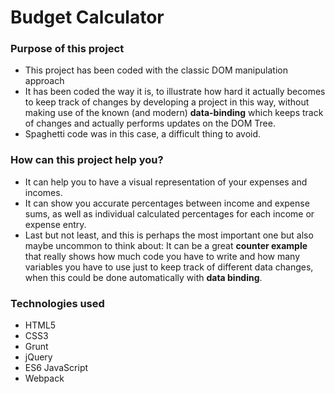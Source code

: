 # Budget Calculator

### Purpose of this project

  - This project has been coded with the classic DOM manipulation approach
  - It has been coded the way it is, to illustrate how hard it actually becomes to keep track of changes by developing a project in this way, without making use of the known (and modern) __data-binding__ which keeps track of changes and actually performs updates on the DOM Tree.
  - Spaghetti code was in this case, a difficult thing to avoid.
  
  ### How can this project help you?
- It can help you to have a visual representation of your expenses and incomes.
- It can show you accurate percentages between income and expense sums, as well as individual calculated percentages for each income or expense entry.
- Last but not least, and this is perhaps the most important one but also maybe uncommon to think about: It can be a great __counter example__ that really shows how much code you have to write and how many variables you have to use just to keep track of different data changes, when this could be done automatically with __data binding__.

### Technologies used
- HTML5 
- CSS3
- Grunt 
- jQuery
- ES6 JavaScript
- Webpack
